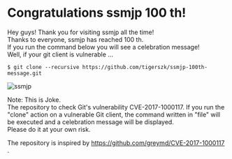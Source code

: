 # Congratulations ssmjp 100 th!

Hey guys!
Thank you for visiting ssmjp all the time!  
Thanks to everyone, ssmjp has reached 100 th.  
If you run the command below you will see a celebration message!  
Well, if your git client is vulnerable ...

`$ git clone --recursive https://github.com/tigerszk/ssmjp-100th-message.git`

![ssmjp](https://user-images.githubusercontent.com/13941511/29547633-384ecdf0-8736-11e7-8264-5835da54ccea.png)

Note:
This is Joke.  
The repository to check Git's vulnerability CVE-2017-1000117.
If you run the "clone" action on a vulnerable Git client, the command written in "file" will be executed and a celebration message will be displayed.  
Please do it at your own risk.

The repository is inspired by https://github.com/greymd/CVE-2017-1000117 .
